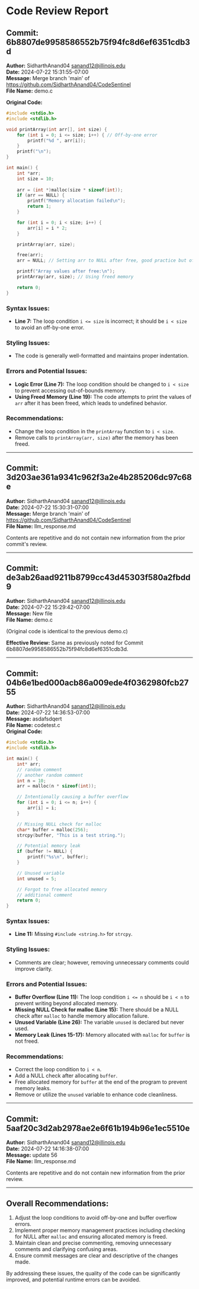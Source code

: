 # Code Review Report

## Commit: 6b8807de9958586552b75f94fc8d6ef6351cdb3d
**Author:** SidharthAnand04 <sanand12@illinois.edu>  
**Date:** 2024-07-22 15:31:55-07:00  
**Message:** Merge branch 'main' of https://github.com/SidharthAnand04/CodeSentinel  
**File Name:** demo.c

**Original Code:**
```c
#include <stdio.h>
#include <stdlib.h>

void printArray(int arr[], int size) {
    for (int i = 0; i <= size; i++) { // Off-by-one error
        printf("%d ", arr[i]);
    }
    printf("\n");
}

int main() {
    int *arr;
    int size = 10;
    
    arr = (int *)malloc(size * sizeof(int));
    if (arr == NULL) {
        printf("Memory allocation failed\n");
        return 1;
    }

    for (int i = 0; i < size; i++) {
        arr[i] = i * 2;
    }

    printArray(arr, size);

    free(arr);
    arr = NULL; // Setting arr to NULL after free, good practice but often forgotten

    printf("Array values after free:\n");
    printArray(arr, size); // Using freed memory

    return 0;
}
```

### Syntax Issues:
- **Line 7:** The loop condition `i <= size` is incorrect; it should be `i < size` to avoid an off-by-one error.

### Styling Issues:
- The code is generally well-formatted and maintains proper indentation.

### Errors and Potential Issues:
- **Logic Error (Line 7):** The loop condition should be changed to `i < size` to prevent accessing out-of-bounds memory.
- **Using Freed Memory (Line 19):** The code attempts to print the values of `arr` after it has been freed, which leads to undefined behavior.

### Recommendations:
- Change the loop condition in the `printArray` function to `i < size`.
- Remove calls to `printArray(arr, size)` after the memory has been freed.

---

## Commit: 3d203ae361a9341c962f3a2e4b285206dc97c68e
**Author:** SidharthAnand04 <sanand12@illinois.edu>  
**Date:** 2024-07-22 15:30:31-07:00  
**Message:** Merge branch 'main' of https://github.com/SidharthAnand04/CodeSentinel  
**File Name:** llm_response.md

Contents are repetitive and do not contain new information from the prior commit's review.

---

## Commit: de3ab26aad9211b8799cc43d45303f580a2fbdd9
**Author:** SidharthAnand04 <sanand12@illinois.edu>  
**Date:** 2024-07-22 15:29:42-07:00  
**Message:** New file  
**File Name:** demo.c

(Original code is identical to the previous demo.c)

**Effective Review:** Same as previously noted for Commit 6b8807de9958586552b75f94fc8d6ef6351cdb3d.

---

## Commit: 04b6e1bed000acb86a009ede4f0362980fcb2755
**Author:** SidharthAnand04 <sanand12@illinois.edu>  
**Date:** 2024-07-22 14:36:53-07:00  
**Message:** asdafsdqert  
**File Name:** codetest.c  
**Original Code:**
```c
#include <stdio.h>
#include <stdlib.h>

int main() {
    int* arr;
    // random comment
    // another random comment
    int n = 10;
    arr = malloc(n * sizeof(int));

    // Intentionally causing a buffer overflow
    for (int i = 0; i <= n; i++) {
        arr[i] = i;
    }

    // Missing NULL check for malloc
    char* buffer = malloc(256);
    strcpy(buffer, "This is a test string.");

    // Potential memory leak
    if (buffer != NULL) {
        printf("%s\n", buffer);
    }

    // Unused variable
    int unused = 5;

    // Forgot to free allocated memory
    // additional comment
    return 0;
}
```

### Syntax Issues:
- **Line 11:** Missing `#include <string.h>` for `strcpy`.

### Styling Issues:
- Comments are clear; however, removing unnecessary comments could improve clarity.

### Errors and Potential Issues:
- **Buffer Overflow (Line 11):** The loop condition `i <= n` should be `i < n` to prevent writing beyond allocated memory.
- **Missing NULL Check for malloc (Line 15):** There should be a NULL check after `malloc` to handle memory allocation failure.
- **Unused Variable (Line 26):** The variable `unused` is declared but never used.
- **Memory Leak (Lines 15-17):** Memory allocated with `malloc` for `buffer` is not freed.

### Recommendations:
- Correct the loop condition to `i < n`.
- Add a NULL check after allocating `buffer`.
- Free allocated memory for `buffer` at the end of the program to prevent memory leaks.
- Remove or utilize the `unused` variable to enhance code cleanliness.

---

## Commit: 5aaf20c3d2ab2978ae2e6f61b194b96e1ec5510e
**Author:** SidharthAnand04 <sanand12@illinois.edu>  
**Date:** 2024-07-22 14:16:38-07:00  
**Message:** update 56  
**File Name:** llm_response.md

Contents are repetitive and do not contain new information from the prior review.

---

## Overall Recommendations:
1. Adjust the loop conditions to avoid off-by-one and buffer overflow errors.
2. Implement proper memory management practices including checking for NULL after `malloc` and ensuring allocated memory is freed.
3. Maintain clean and precise commenting, removing unnecessary comments and clarifying confusing areas.
4. Ensure commit messages are clear and descriptive of the changes made.

By addressing these issues, the quality of the code can be significantly improved, and potential runtime errors can be avoided.